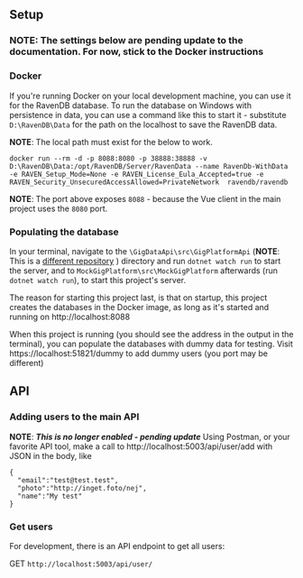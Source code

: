 ﻿## Setup
### NOTE: The settings below are pending update to the documentation. For now, stick to the Docker instructions

### Docker

If you're running Docker on your local development machine, you can use 
it for the RavenDB database. To run the database on Windows with persistence 
in data, you can use a command like this to start it - substitute
`D:\RavenDB\Data` for the path on the localhost to save the RavenDB data.

**NOTE**: The local path must exist for the below to work.

```
docker run --rm -d -p 8088:8080 -p 38888:38888 -v D:\RavenDB\Data:/opt/RavenDB/Server/RavenData --name RavenDb-WithData -e RAVEN_Setup_Mode=None -e RAVEN_License_Eula_Accepted=true -e RAVEN_Security_UnsecuredAccessAllowed=PrivateNetwork  ravendb/ravendb
```

**NOTE**: The port above exposes `8088` - because the Vue client in the main project uses the `8080` port.


### Populating the database

In your terminal, navigate to the `\GigDataApi\src\GigPlatformApi` 
(**NOTE**: This is a [different repository](https://github.com/Roombler/af_gigdata_api) ) 
directory and run `dotnet watch run` to start the server, and 
to `MockGigPlatform\src\MockGigPlatform` afterwards (run `dotnet watch run`), 
to start this project's server.

The reason for starting this project last, is that on startup, this project creates the databases in the
Docker image, as long as it's started and running on http://localhost:8088

When this project is running (you should see the address in the output in the terminal), you can 
populate the databases with dummy data for testing. Visit https://localhost:51821/dummy to
add dummy users (you port may be different)

## API

### Adding users to the main API

**NOTE**: ***This is no longer enabled - pending update*** Using Postman, or your favorite API tool, make a call to http://localhost:5003/api/user/add with JSON
in the body, like

```
{
  "email":"test@test.test",
  "photo":"http://inget.foto/nej",
  "name":"My test"
}
```

### Get users

For development, there is an API endpoint to get all users: 

GET `http://localhost:5003/api/user/` 